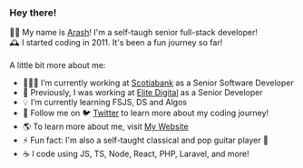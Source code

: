 ### Hey there!

👋🏻 My name is [Arash](https://arashemadi.com)! I'm a self-taugh senior full-stack developer! 
<br />
🕰 I started coding in 2011. It's been a fun journey so far!
<br /><br />
A little bit more about me:
- 👨🏻‍💻 I’m currently working at [Scotiabank](https://www.scotiabank.com/careers/en/careers/technology.html) as a Senior Software Developer
- 👾 Previously, I was working at [Elite Digital](https://elitedigitalagency.com) as a Senior Developer
- 💡 I’m currently learning FSJS, DS and Algos
- 🔗 Follow me on 🐦 [Twitter](https://twitter.com/araschem) to learn more about my coding journey!
- 🌎 To learn more about me, visit [My Website](https://arashemadi.com)
- ⚡️ Fun fact: I'm also a self-taught classical and pop guitar player 🎸
- ☕️ I code using JS, TS, Node, React, PHP, Laravel, and more!
